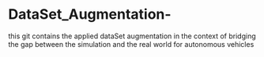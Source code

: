 # DataSet_Augmentation-
this git contains the applied dataSet augmentation in the context of bridging the gap between the simulation and the real world for autonomous vehicles 

